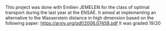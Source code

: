 This project was done with Emilien JEMELEN for the class of optimal transport during the last year at the ENSAE. It aimed at implementing an alternative to the Wasserstein distance in high dimension based on the following paper: https://arxiv.org/pdf/2006.07458.pdf
It was graded 19/20
